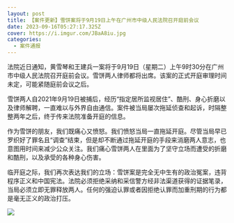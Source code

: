 ```yaml
---
layout: post
title: 【案件更新】雪饼案将于9月19日上午在广州市中级人民法院召开庭前会议
date: 2023-09-16T05:27:17.325Z
cover: https://i.imgur.com/JBaA8iu.jpg
categories:
  - 案件通报
---
```

法院近日通知，黄雪琴和王建兵一案将于9月19日（星期二）上午9时30分在广州市中级人民法院召开庭前会议。雪饼两人律师都将出席。该案的正式开庭审理时间未定，可能紧随庭前会议之后。

雪饼两人自2021年9月19日被捕后，经历“指定居所监视居住”、酷刑、身心折磨以及律师解聘，一直难以与外界自由通信。案件被当局屡次拖延侦查和起诉，时隔整整两年之后，终于传来法院准备开庭的信息。

作为雪饼的朋友，我们既痛心又愤怒。我们愤怒当局一直拖延开庭。尽管当局早已罗织好了罪名且“调查”结束，但是却不断通过拖延开庭的手段来消磨两人意志，也意图用时间来减少公众关注。我们痛心雪饼两人在里面为了坚守立场而遭受的折磨和酷刑，以及承受的各种身心伤害。

临开庭之际，我们再次表达我们的立场：雪饼案是完全无中生有的政治冤案，违背程序正义和中国宪法。法院必须拒绝采纳和采信警方经非法渠道获得的证据笔录，当局必须立即无罪释放两人。任何的强迫认罪或者因拒绝认罪而加重刑期的行为都是毫无正义的政治打压。

![](https://i.imgur.com/JBaA8iu.jpg)
